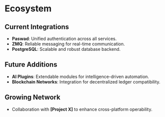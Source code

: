 # Ecosystem

## Current Integrations
- **Paswad**: Unified authentication across all services.
- **ZMQ**: Reliable messaging for real-time communication.
- **PostgreSQL**: Scalable and robust database backend.

## Future Additions
- **AI Plugins**: Extendable modules for intelligence-driven automation.
- **Blockchain Networks**: Integration for decentralized ledger compatibility.

## Growing Network
- Collaboration with **[Project X]** to enhance cross-platform operability.

